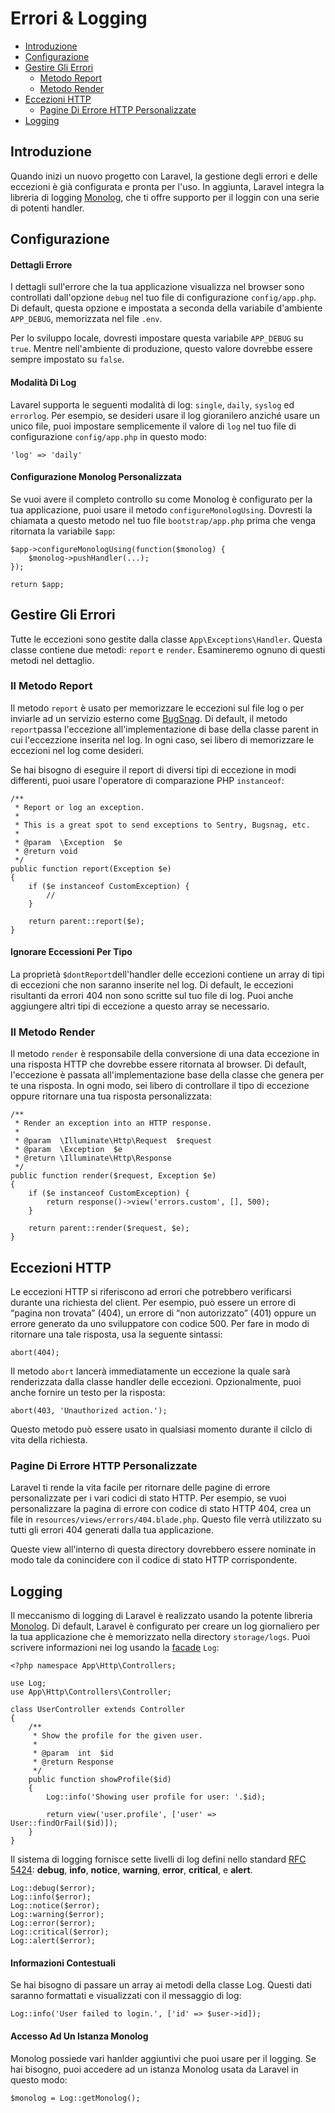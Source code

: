 # Errori & Logging

- [Introduzione](#introduzione)
- [Configurazione](#configurazione)
- [Gestire Gli Errori](#gestire-errori)
	- [Metodo Report](#metodo-report)
	- [Metodo Render](#metodo-render)
- [Eccezioni HTTP](#eccezioni-http)
	- [Pagine Di Errore HTTP Personalizzate](#pagine-errore-personalizzate)
- [Logging](#logging)

<a name="introduzione"></a>
## Introduzione

Quando inizi un nuovo progetto con Laravel, la gestione degli errori e delle eccezioni è già configurata e pronta per l'uso. In aggiunta, Laravel integra la libreria di logging [Monolog](https://github.com/Seldaek/monolog), che ti offre supporto per il loggin con una serie di potenti handler.

<a name="configurazione"></a>
## Configurazione

#### Dettagli Errore

I dettagli sull'errore che la tua applicazione visualizza nel browser sono controllati dall'opzione `debug` nel tuo file di configurazione `config/app.php`. Di default, questa opzione e impostata a seconda della variabile d'ambiente `APP_DEBUG`, memorizzata nel file `.env`.

Per lo sviluppo locale, dovresti impostare questa variabile `APP_DEBUG` su `true`. Mentre nell'ambiente di produzione, questo valore dovrebbe essere sempre impostato su `false`.

#### Modalità Di Log

Lavarel supporta le seguenti modalità di log: `single`, `daily`, `syslog` ed `errorlog`. Per esempio, se desideri usare il log gioranilero anziché usare un unico file, puoi impostare semplicemente il valore di `log` nel tuo file di configurazione `config/app.php` in questo modo:

	'log' => 'daily'

#### Configurazione Monolog Personalizzata

Se vuoi avere il completo controllo su come Monolog è configurato per la tua applicazione, puoi usare il metodo `configureMonologUsing`. Dovresti la chiamata a questo metodo nel tuo file  `bootstrap/app.php` prima che venga ritornata la variabile `$app`:

	$app->configureMonologUsing(function($monolog) {
		$monolog->pushHandler(...);
	});

	return $app;

<a name="gestire-errori"></a>
## Gestire Gli Errori

Tutte le eccezioni sono gestite dalla classe `App\Exceptions\Handler`. Questa classe contiene due metodi: `report` e `render`. Esamineremo ognuno di questi metodi nel dettaglio.

<a name="metodo-report"></a>
### Il Metodo Report

Il metodo `report` è usato per memorizzare le eccezioni sul file log o per inviarle ad un servizio esterno come [BugSnag](https://bugsnag.com). Di default, il metodo `report`passa l'eccezione all'implementazione di base della classe parent in cui l'eccezzione inserita nel log. In ogni caso, sei libero di memorizzare le eccezioni nel log come desideri. 

Se hai bisogno di eseguire il report di diversi tipi di eccezione in modi differenti, puoi usare l'operatore di comparazione PHP `instanceof`:

	/**
	 * Report or log an exception.
	 *
	 * This is a great spot to send exceptions to Sentry, Bugsnag, etc.
	 *
	 * @param  \Exception  $e
	 * @return void
	 */
	public function report(Exception $e)
	{
		if ($e instanceof CustomException) {
			//
		}

		return parent::report($e);
	}

#### Ignorare Eccessioni Per Tipo

La proprietà `$dontReport`dell'handler delle eccezioni contiene un array di tipi di eccezioni che non saranno inserite nel log. Di default, le eccezioni risultanti da errori 404 non sono scritte sul tuo file di log. Puoi anche aggiungere altri tipi di eccezione a questo array se necessario.

<a name="metodo-render"></a>
### Il Metodo Render

Il metodo `render` è responsabile della conversione di una data eccezione in una risposta HTTP che dovrebbe essere ritornata al browser. Di default, l'eccezione è passata all'implementazione base della classe che genera per te una risposta. In ogni modo, sei libero di controllare il tipo di eccezione oppure ritornare una tua risposta personalizzata:

    /**
     * Render an exception into an HTTP response.
     *
     * @param  \Illuminate\Http\Request  $request
     * @param  \Exception  $e
     * @return \Illuminate\Http\Response
     */
    public function render($request, Exception $e)
    {
    	if ($e instanceof CustomException) {
    		return response()->view('errors.custom', [], 500);
    	}

        return parent::render($request, $e);
    }

<a name="eccezioni-http"></a>
## Eccezioni HTTP

Le eccezioni HTTP si riferiscono ad errori che potrebbero verificarsi durante una richiesta del client. Per esempio, può essere un errore di “pagina non trovata” (404), un errore di “non autorizzato” (401) oppure un errore generato da uno sviluppatore con codice 500. Per fare in modo di ritornare una tale risposta, usa la seguente sintassi: 

	abort(404);

Il metodo `abort` lancerà immediatamente un eccezione la quale sarà renderizzata dalla classe handler delle eccezioni. Opzionalmente, puoi anche fornire un testo per la risposta:

	abort(403, 'Unauthorized action.');

Questo metodo può essere usato in qualsiasi momento durante il cilclo di vita della richiesta.

<a name="pagine-errore-personalizzate"></a>
### Pagine Di Errore HTTP Personalizzate

Laravel ti rende la vita facile per ritornare delle pagine di errore personalizzate per i vari codici di stato HTTP. Per esempio, se vuoi personalizzare la pagina di errore con codice di stato HTTP 404, crea un file in `resources/views/errors/404.blade.php`. Questo file verrà utilizzato su tutti gli errori 404 generati dalla tua applicazione.

Queste view all'interno di questa directory dovrebbero essere nominate in modo tale da conincidere con il codice di stato HTTP corrispondente.

<a name="logging"></a>
## Logging

Il meccanismo di logging di Laravel è realizzato usando la potente libreria [Monolog](http://github.com/seldaek/monolog). Di default, Laravel è configurato per creare un log giornaliero per la tua applicazione che è memorizzato nella directory `storage/logs`. Puoi scrivere informazioni nei log usando la [facade](/docs/5.1/facade) `Log`:

	<?php namespace App\Http\Controllers;

	use Log;
	use App\Http\Controllers\Controller;

	class UserController extends Controller
	{
		/**
		 * Show the profile for the given user.
		 *
		 * @param  int  $id
		 * @return Response
		 */
		public function showProfile($id)
		{
			Log::info('Showing user profile for user: '.$id);

			return view('user.profile', ['user' => User::findOrFail($id)]);
		}
	}

Il sistema di logging fornisce sette livelli di log defini nello standard [RFC 5424](http://tools.ietf.org/html/rfc5424): **debug**, **info**, **notice**, **warning**, **error**, **critical**, e **alert**.

	Log::debug($error);
	Log::info($error);
	Log::notice($error);
	Log::warning($error);
	Log::error($error);
	Log::critical($error);
	Log::alert($error);

#### Informazioni Contestuali

Se hai bisogno di passare un array ai metodi della classe Log. Questi dati saranno formattati e visualizzati con il messaggio di log: 

	Log::info('User failed to login.', ['id' => $user->id]);

#### Accesso Ad Un Istanza Monolog

Monolog possiede vari hanlder aggiuntivi che puoi usare per il logging. Se hai bisogno, puoi accedere ad un istanza Monolog usata da Laravel in questo modo:

	$monolog = Log::getMonolog();
